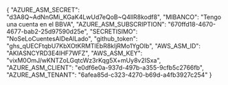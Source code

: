 {
  "AZURE_ASM_SECRET": "d3A8Q~AdNnGMi_KGaK4LwUd7eQoB~Q4llR8kodf8",
  "MIBANCO": "Tengo una cuenta en el BBVA",
  "AZURE_ASM_SUBSCRIPTION": "670ffd18-4670-4677-bab2-25d97590d25e",
  "SECRETISIMO": "NoSeLoCuentesAlDeAlLado",
  "github_token": "ghs_qUECFtqbU7KbXOtKRMTlEbR8kljRMo1YgOIb",
  "AWS_ASM_ID": "AKIASNCYRD3E4IHF7WFZ",
  "AWS_ASM_KEY": "vixM0OmJ/wKNTZoLGqtcWz3rKqg5X+mUy8v2ISxa",
  "AZURE_ASM_CLIENT": "e0df6e0a-937d-497b-a355-9cfb5c2766fb",
  "AZURE_ASM_TENANT": "6afea85d-c323-4270-b69d-a4fb3927c254"
}
